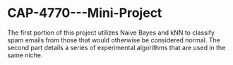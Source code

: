 # CAP-4770---Mini-Project
The first portion of this project utilizes Naive Bayes and kNN to classify spam emails from those that would otherwise be considered normal. The second part details a series of experimental algorithms that are used in the same niche.
